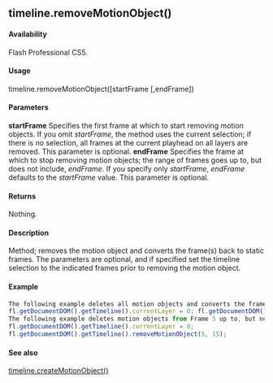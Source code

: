 ## timeline.removeMotionObject()

#### Availability

Flash Professional CS5.

#### Usage

timeline.removeMotionObject(\[startFrame \[,endFrame\])

#### Parameters

**startFrame** Specifies the first frame at which to start removing motion objects. If you omit *startFrame*, the method uses the current selection; if there is no selection, all frames at the current playhead on all layers are removed. This parameter is optional.
**endFrame** Specifies the frame at which to stop removing motion objects; the range of frames goes up to, but does not include, *endFrame*. If you specify only *startFrame*, *endFrame* defaults to the *startFrame* value. This parameter is optional.

#### Returns

Nothing.

#### Description

Method; removes the motion object and converts the frame(s) back to static frames. The parameters are optional, and if specified set the timeline selection to the indicated frames prior to removing the motion object.

#### Example

```javascript
The following example deletes all motion objects and converts the frames back to static frames at the current playhead position on the top layer:
fl.getDocumentDOM().getTimeline().currentLayer = 0; fl.getDocumentDOM().getTimeline().removeMotionObject();
The following example deletes motion objects from Frame 5 up to, but not including, Frame 15 of the top layer in the current scene:
fl.getDocumentDOM().getTimeline().currentLayer = 0;
fl.getDocumentDOM().getTimeline().removeMotionObject(5, 15);

```
#### See also

[timeline.createMotionObject()](#!wielmic/developers-animatesdk-docs/test/Timeline_object/timeli10.md)
